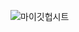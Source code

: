 ![마이깃헙시트](https://user-images.githubusercontent.com/88869180/205439970-7c642749-fe92-47fc-b0e1-7ee2e19e3401.png)
